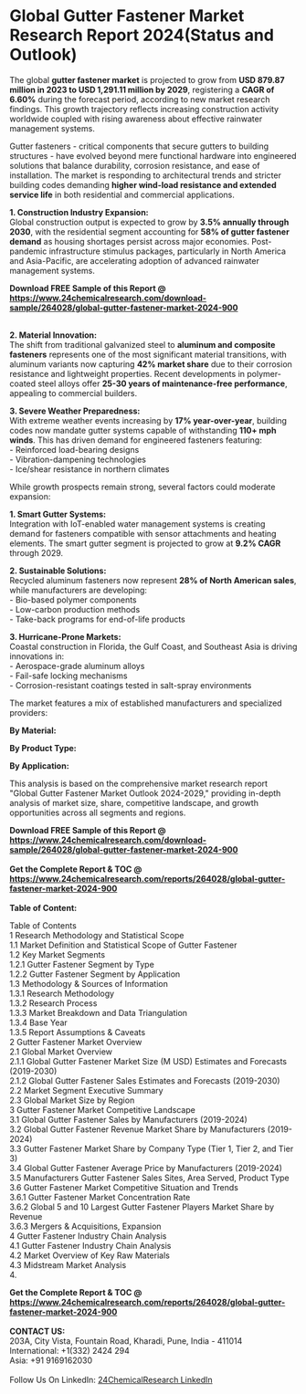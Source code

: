 <h1>Global Gutter Fastener Market Research Report 2024(Status and Outlook)</h1><p>The global <strong>gutter fastener market</strong> is projected to grow from <strong>USD 879.87 million in 2023 to USD 1,291.11 million by 2029</strong>, registering a <strong>CAGR of 6.60%</strong> during the forecast period, according to new market research findings. This growth trajectory reflects increasing construction activity worldwide coupled with rising awareness about effective rainwater management systems.</p><p>Gutter fasteners - critical components that secure gutters to building structures - have evolved beyond mere functional hardware into engineered solutions that balance durability, corrosion resistance, and ease of installation. The market is responding to architectural trends and stricter building codes demanding <strong>higher wind-load resistance and extended service life</strong> in both residential and commercial applications.</p><p><strong>1. Construction Industry Expansion:</strong><br>
Global construction output is expected to grow by <strong>3.5% annually through 2030</strong>, with the residential segment accounting for <strong>58% of gutter fastener demand</strong> as housing shortages persist across major economies. Post-pandemic infrastructure stimulus packages, particularly in North America and Asia-Pacific, are accelerating adoption of advanced rainwater management systems.</p><div><b>Download FREE Sample of this Report @ 
            <a href="https://www.24chemicalresearch.com/download-sample/264028/global-gutter-fastener-market-2024-900">
            https://www.24chemicalresearch.com/download-sample/264028/global-gutter-fastener-market-2024-900</a></b></div><br><p><strong>2. Material Innovation:</strong><br>
The shift from traditional galvanized steel to <strong>aluminum and composite fasteners</strong> represents one of the most significant material transitions, with aluminum variants now capturing <strong>42% market share</strong> due to their corrosion resistance and lightweight properties. Recent developments in polymer-coated steel alloys offer <strong>25-30 years of maintenance-free performance</strong>, appealing to commercial builders.</p><p><strong>3. Severe Weather Preparedness:</strong><br>
With extreme weather events increasing by <strong>17% year-over-year</strong>, building codes now mandate gutter systems capable of withstanding <strong>110+ mph winds</strong>. This has driven demand for engineered fasteners featuring:<br>
- Reinforced load-bearing designs<br>
- Vibration-dampening technologies<br>
- Ice/shear resistance in northern climates</p><p>While growth prospects remain strong, several factors could moderate expansion:</p><p><strong>1. Smart Gutter Systems:</strong><br>
Integration with IoT-enabled water management systems is creating demand for fasteners compatible with sensor attachments and heating elements. The smart gutter segment is projected to grow at <strong>9.2% CAGR</strong> through 2029.</p><p><strong>2. Sustainable Solutions:</strong><br>
Recycled aluminum fasteners now represent <strong>28% of North American sales</strong>, while manufacturers are developing:<br>
- Bio-based polymer components<br>
- Low-carbon production methods<br>
- Take-back programs for end-of-life products</p><p><strong>3. Hurricane-Prone Markets:</strong><br>
Coastal construction in Florida, the Gulf Coast, and Southeast Asia is driving innovations in:<br>
- Aerospace-grade aluminum alloys<br>
- Fail-safe locking mechanisms<br>
- Corrosion-resistant coatings tested in salt-spray environments</p><p>The market features a mix of established manufacturers and specialized providers:</p><p><strong>By Material:</strong></p><p><strong>By Product Type:</strong></p><p><strong>By Application:</strong></p><p>This analysis is based on the comprehensive market research report "Global Gutter Fastener Market Outlook 2024-2029," providing in-depth analysis of market size, share, competitive landscape, and growth opportunities across all segments and regions.</p><div><b>Download FREE Sample of this Report @ 
            <a href="https://www.24chemicalresearch.com/download-sample/264028/global-gutter-fastener-market-2024-900">
            https://www.24chemicalresearch.com/download-sample/264028/global-gutter-fastener-market-2024-900</a></b></div><br><div><b>Get the Complete Report & TOC @ 
            <a href="https://www.24chemicalresearch.com/reports/264028/global-gutter-fastener-market-2024-900">
            https://www.24chemicalresearch.com/reports/264028/global-gutter-fastener-market-2024-900</a></b></div><br>
            <b>Table of Content:</b><p>Table of Contents<br />
1 Research Methodology and Statistical Scope<br />
1.1 Market Definition and Statistical Scope of Gutter Fastener<br />
1.2 Key Market Segments<br />
1.2.1 Gutter Fastener Segment by Type<br />
1.2.2 Gutter Fastener Segment by Application<br />
1.3 Methodology & Sources of Information<br />
1.3.1 Research Methodology<br />
1.3.2 Research Process<br />
1.3.3 Market Breakdown and Data Triangulation<br />
1.3.4 Base Year<br />
1.3.5 Report Assumptions & Caveats<br />
2 Gutter Fastener Market Overview<br />
2.1 Global Market Overview<br />
2.1.1 Global Gutter Fastener Market Size (M USD) Estimates and Forecasts (2019-2030)<br />
2.1.2 Global Gutter Fastener Sales Estimates and Forecasts (2019-2030)<br />
2.2 Market Segment Executive Summary<br />
2.3 Global Market Size by Region<br />
3 Gutter Fastener Market Competitive Landscape<br />
3.1 Global Gutter Fastener Sales by Manufacturers (2019-2024)<br />
3.2 Global Gutter Fastener Revenue Market Share by Manufacturers (2019-2024)<br />
3.3 Gutter Fastener Market Share by Company Type (Tier 1, Tier 2, and Tier 3)<br />
3.4 Global Gutter Fastener Average Price by Manufacturers (2019-2024)<br />
3.5 Manufacturers Gutter Fastener Sales Sites, Area Served, Product Type<br />
3.6 Gutter Fastener Market Competitive Situation and Trends<br />
3.6.1 Gutter Fastener Market Concentration Rate<br />
3.6.2 Global 5 and 10 Largest Gutter Fastener Players Market Share by Revenue<br />
3.6.3 Mergers & Acquisitions, Expansion<br />
4 Gutter Fastener Industry Chain Analysis<br />
4.1 Gutter Fastener Industry Chain Analysis<br />
4.2 Market Overview of Key Raw Materials<br />
4.3 Midstream Market Analysis<br />
4.</p><div><b>Get the Complete Report & TOC @ 
            <a href="https://www.24chemicalresearch.com/reports/264028/global-gutter-fastener-market-2024-900">
            https://www.24chemicalresearch.com/reports/264028/global-gutter-fastener-market-2024-900</a></b></div><br><b>CONTACT US:</b><br>
            203A, City Vista, Fountain Road, Kharadi, Pune, India - 411014<br>
            International: +1(332) 2424 294<br>
            Asia: +91 9169162030 <br><br>
            Follow Us On LinkedIn: <a href="https://www.linkedin.com/company/24chemicalresearch/">24ChemicalResearch LinkedIn</a>